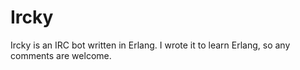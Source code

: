 Ircky
=====

Ircky is an IRC bot written in Erlang. I wrote it to learn Erlang, so
any comments are welcome.

